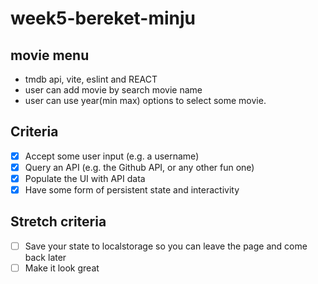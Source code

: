 # week5-bereket-minju

## movie menu
- tmdb api, vite, eslint and REACT
- user can add movie by search movie name
- user can use year(min max) options to select some movie.
## Criteria
- [x] Accept some user input (e.g. a username)
- [x] Query an API (e.g. the Github API, or any other fun one)
- [x] Populate the UI with API data
- [x] Have some form of persistent state and interactivity

## Stretch criteria 
- [ ] Save your state to localstorage so you can leave the page and come back later
- [ ] Make it look great
